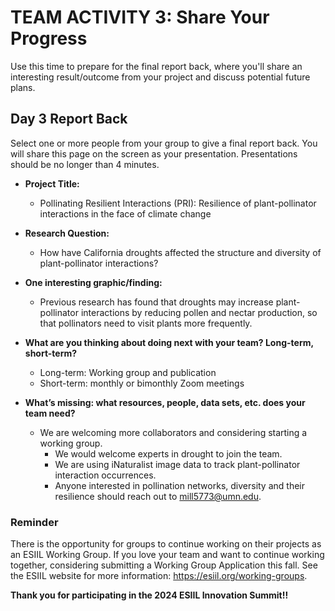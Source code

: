 # TEAM ACTIVITY 3: Share Your Progress

Use this time to prepare for the final report back, where you'll share an interesting result/outcome from your project and discuss potential future plans.

## Day 3 Report Back
Select one or more people from your group to give a final report back. You will share this page on the screen as your presentation. Presentations should be no longer than 4 minutes.

- **Project Title:**
    - Pollinating Resilient Interactions (PRI): Resilience of plant-pollinator interactions in the face of climate change
      
- **Research Question:**
    - How have California droughts affected the structure and diversity of plant-pollinator interactions?
      
- **One interesting graphic/finding:**
    - Previous research has found that droughts may increase plant-pollinator interactions by reducing pollen and nectar production, so that pollinators need to visit plants more frequently.
      
- **What are you thinking about doing next with your team? Long-term, short-term?**
    - Long-term: Working group and publication
    - Short-term: monthly or bimonthly Zoom meetings

- **What’s missing: what resources, people, data sets, etc. does your team need?**
    - We are welcoming more collaborators and considering starting a working group. 
      - We would welcome experts in drought to join the team.
      - We are using iNaturalist image data to track plant-pollinator interaction occurrences.
      - Anyone interested in pollination networks, diversity and their resilience should reach out to mill5773@umn.edu.


### Reminder
There is the opportunity for groups to continue working on their projects as an ESIIL Working Group. If you love your team and want to continue working together, considering submitting a Working Group Application this fall. See the ESIIL website for more information: <https://esiil.org/working-groups>.

**Thank you for participating in the 2024 ESIIL Innovation Summit!!**
